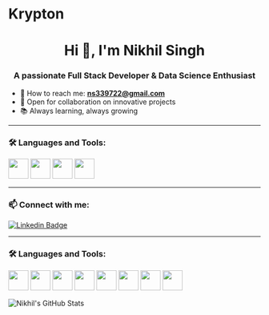 # Krypton
<h1 align="center">Hi 👋, I'm Nikhil Singh</h1>
<h3 align="center">A passionate Full Stack Developer & Data Science Enthusiast</h3>

- 📧 How to reach me: **ns339722@gmail.com**
- 👯 Open for collaboration on innovative projects
- 📚 Always learning, always growing

---

### 🛠️ Languages and Tools:
<p align="left">
  <img src="https://cdn.jsdelivr.net/gh/devicons/devicon/icons/javascript/javascript-original.svg" width="40" height="40"/>
  <img src="https://cdn.jsdelivr.net/gh/devicons/devicon/icons/python/python-original.svg" width="40" height="40"/>
  <img src="https://cdn.jsdelivr.net/gh/devicons/devicon/icons/react/react-original.svg" width="40" height="40"/>
  <img src="https://cdn.jsdelivr.net/gh/devicons/devicon/icons/docker/docker-original.svg" width="40" height="40"/>
  <!-- Add more icons from devicon -->
</p>

---

### 📫 Connect with me:
[![Linkedin Badge](https://img.shields.io/badge/-Nikhil%20Singh-blue?style=flat-square&logo=Linkedin&logoColor=white&link=https://www.linkedin.com/in/nikhil-singh-b955a0284/)](https://www.linkedin.com/in/nikhil-singh-b955a0284/)

---

### 🛠️ Languages and Tools:
<p align="left">
  <img src="https://cdn.jsdelivr.net/gh/devicons/devicon/icons/html5/html5-original.svg" width="40" height="40"/>
  <img src="https://cdn.jsdelivr.net/gh/devicons/devicon/icons/css3/css3-original.svg" width="40" height="40"/>
  <img src="https://cdn.jsdelivr.net/gh/devicons/devicon/icons/javascript/javascript-original.svg" width="40" height="40"/>
  <img src="https://cdn.jsdelivr.net/gh/devicons/devicon/icons/python/python-original.svg" width="40" height="40"/>
  <img src="https://cdn.jsdelivr.net/gh/devicons/devicon/icons/react/react-original.svg" width="40" height="40"/>
  <img src="https://cdn.jsdelivr.net/gh/devicons/devicon/icons/docker/docker-original.svg" width="40" height="40"/>
  <img src="https://cdn.jsdelivr.net/gh/devicons/devicon/icons/mysql/mysql-original.svg" width="40" height="40"/>
  <img src="https://cdn.jsdelivr.net/gh/devicons/devicon/icons/firebase/firebase-plain.svg" width="40" height="40"/>
</p>

![Nikhil's GitHub Stats](https://github-readme-stats.vercel.app/api?username=Kryptonnnnnn&show_icons=true&theme=radical)



